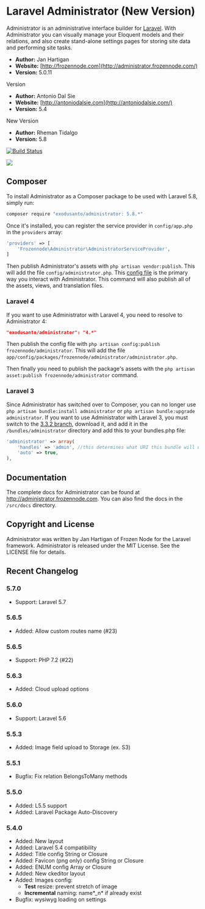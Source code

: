 # Laravel Administrator (New Version)

Administrator is an administrative interface builder for [Laravel](http://laravel.com). With Administrator you can visually manage your Eloquent models and their relations, and also create stand-alone settings pages for storing site data and performing site tasks.

- **Author:** Jan Hartigan
- **Website:** [http://frozennode.com](http://administrator.frozennode.com/)
- **Version:** 5.0.11

Version

- **Author:** Antonio Dal Sie
- **Website:** [http://antoniodalsie.com](http://antoniodalsie.com/)
- **Version:** 5.4

New Version

- **Author:** Rheman Tidalgo
- **Version:** 5.8

[![Build Status](https://travis-ci.org/exodusanto/Laravel-Admin.svg?branch=master)](https://travis-ci.org/exodusanto/Laravel-Admin)

<img src="https://raw.github.com/FrozenNode/Laravel-Administrator/master/examples/images/overview.jpg" />

## Composer


To install Administrator as a Composer package to be used with Laravel 5.8, simply run:

```sh
composer require "exodusanto/administrator: 5.8.*"
```

Once it's installed, you can register the service provider in `config/app.php` in the `providers` array:

```php
'providers' => [
    'Frozennode\Administrator\AdministratorServiceProvider',
]
```

Then publish Administrator's assets with `php artisan vendor:publish`. This will add the file `config/administrator.php`. This [config file](http://administrator.frozennode.com/docs/configuration) is the primary way you interact with Administrator. This command will also publish all of the assets, views, and translation files.

### Laravel 4

If you want to use Administrator with Laravel 4, you need to resolve to Administrator 4:

```json
"exodusanto/administrator": "4.*"
```

Then publish the config file with `php artisan config:publish frozennode/administrator`. This will add the file `app/config/packages/frozennode/administrator/administrator.php`.

Then finally you need to publish the package's assets with the `php artisan asset:publish frozennode/administrator` command.

### Laravel 3

Since Administrator has switched over to Composer, you can no longer use `php artisan bundle:install administrator` or `php artisan bundle:upgrade administrator`. If you want to use Administrator with Laravel 3, you must switch to the [3.3.2 branch](https://github.com/FrozenNode/Laravel-Administrator/tree/3.3.2), download it, and add it in the `/bundles/administrator` directory and add this to your bundles.php file:

```php
'administrator' => array(
    'handles' => 'admin', //this determines what URI this bundle will use
    'auto' => true,
),
```

## Documentation

The complete docs for Administrator can be found at http://administrator.frozennode.com. You can also find the docs in the `/src/docs` directory.


## Copyright and License
Administrator was written by Jan Hartigan of Frozen Node for the Laravel framework.
Administrator is released under the MIT License. See the LICENSE file for details.


## Recent Changelog

### 5.7.0
- Support: Laravel 5.7

### 5.6.5
- Added: Allow custom routes name (#23)

### 5.6.5
- Support: PHP 7.2 (#22)

### 5.6.3
- Added: Cloud upload options

### 5.6.0
- Support: Laravel 5.6

### 5.5.3
- Added: Image field upload to Storage (ex. S3)

### 5.5.1
- Bugfix: Fix relation BelongsToMany methods 

### 5.5.0
- Added: L5.5 support
- Added: Laravel Package Auto-Discovery

### 5.4.0
- Added: New layout
- Added: Laravel 5.4 compatibility
- Added: Title config String or Closure
- Added: Favicon (png only) config String or Closure
- Added: ENUM config Array or Closure
- Added: New ckeditor layout
- Added: Images config:
    - **Test** resize: prevent stretch of image
    - **Incremental** naming: name*_n* if already exist
- Bugfix: wysiwyg loading on settings
